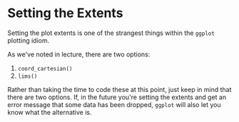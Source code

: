 # Setting the Extents 

Setting the plot extents is one of the strangest things within the `ggplot` plotting idiom. 

As we've noted in lecture, there are two options: 

1. `coord_cartesian()`
2. `lims()` 

Rather than taking the time to code these at this point, just keep in mind that there are two options. If, in the future you're setting the extents and get an error message that some data has been dropped, `ggplot` will also let you know what the alternative is. 
